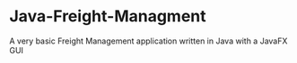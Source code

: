 # Java-Freight-Managment
A very basic Freight Management application written in Java with a JavaFX GUI
